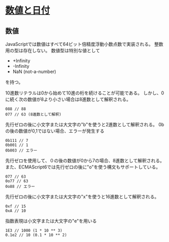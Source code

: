 # [数値と日付](https://developer.mozilla.org/ja/docs/Web/JavaScript/Guide/Numbers_and_dates)

## 数値

JavaScriptでは数値はすべて64ビット倍精度浮動小数点数で実装される。
整数用の型は存在しない。
数値型は特別な値として

- +Infinity
- -Infinity
- NaN (not-a-number)

を持つ。

10進数リテラルは0から始めて10進の桁を続けることが可能である。
しかし、0に続く次の数値が8より小さい場合は8進数として解釈される。

```
088 // 88
077 // 63 (8進数として解釈)
```

先行ゼロの後に小文字または大文字の"b"を使うと2進数として解釈される。
0bの後の数値が0,1ではない場合、エラーが発生する

```
0b111 // 7
0b001 // 1
0b003 // エラー
```

先行ゼロを使用して、０の後の数値が0から7の場合、8進数として解釈される。
また、ECMAScript6では先行ゼロの後に"o"を使う構文もサポートしている。

```
077 // 63
0o77 // 63
0o88 // エラー
```

先行ゼロの後に小文字または大文字の"x"を使うと16進数として解釈される。

```
0xf // 15
0xA // 10
```

指数表現は小文字または大文字の"e"を用いる

```
1E3 // 1000 (1 * 10 ** 3)
0.1e2 // 10 (0.1 * 10 ** 2)
```
